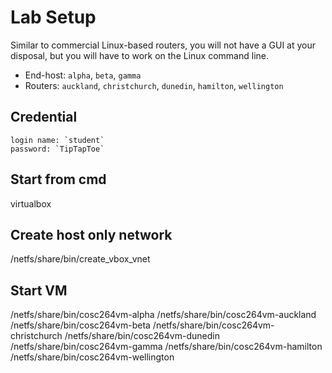 # Lab Setup
Similar to commercial Linux-based routers, you will not have a GUI at your disposal, but you will have to work on the Linux command line.

- End-host: `alpha`, `beta`, `gamma`
- Routers: `auckland`, `christchurch`, `dunedin`, `hamilton`, `wellington`

## Credential

    login name: `student`
    password: `TipTapToe`
    
## Start from cmd
virtualbox

## Create host only network
/netfs/share/bin/create_vbox_vnet

## Start VM
/netfs/share/bin/cosc264vm-alpha
/netfs/share/bin/cosc264vm-auckland
/netfs/share/bin/cosc264vm-beta
/netfs/share/bin/cosc264vm-christchurch
/netfs/share/bin/cosc264vm-dunedin
/netfs/share/bin/cosc264vm-gamma
/netfs/share/bin/cosc264vm-hamilton
/netfs/share/bin/cosc264vm-wellington
